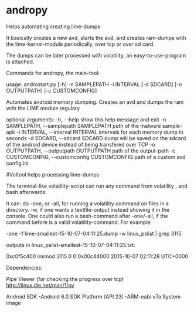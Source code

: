# andropy
Helps automating creating lime-dumps

It basically creates a new avd, starts the avd, and creates ram-dumps with the lime-kernel-module periodically, over tcp or over sd card.

The dumps can be later processed with volatility, an easy-to-use-program is attached.

Commands for andropy, the main-tool:

usage: androstart.py [-h] -n SAMPLEPATH -i INTERVAL [-d SDCARD] [-o OUTPUTPATH]
                   [-c CUSTOMCONFIG]

Automates android memory dumping. Creates an avd and dumps the ram with the LIME module regulary

optional arguments:
  -h, --help            show this help message and exit
  -n SAMPLEPATH, --samplepath SAMPLEPATH
                        path of the malware sample-apk
  -i INTERVAL, --interval INTERVAL
                        intervals for each memory dump in seconds
  -d SDCARD, --sdcard SDCARD
                        dump will be saved on the sdcard of the android device
                        instead of being transfered over TCP
  -o OUTPUTPATH, --outputpath OUTPUTPATH
                        path of the output-path
  -c CUSTOMCONFIG, --customconfig CUSTOMCONFIG
                        path of a custom avd config.ini


#Voltool
helps processing lime-dumps

The terminal-like volatility-script can run any command from volatility , and bash afterwards. 

It can:
do -one, or -all, for running a volatility command on files in a directory. -w, if one wants a textfile-output instead showing it in the console. One could also run a bash-command after -one/-all, if the command before is a valid volatility-command.
For example:

-one -f lime-smallest-15-10-07-04:11:25.dump -w linux_pslist | grep 3115

outputs in linux_pslist-smallest-15-10-07-04:11:25.txt:

0xc0f5c400 insmod               3115            0              0      0x00c44000 2015-10-07 02:11:28 UTC+0000


Dependencies:

Pipe Viewer (for checking the progress over tcp)
http://linux.die.net/man/1/pv

Android SDK
	-Android 6.0 SDK Platform (API 23)
	-ARM-eabi v7a System image
